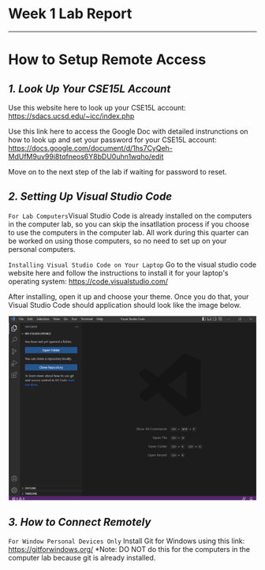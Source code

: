 # Week 1 Lab Report
---
# How to Setup Remote Access
## *1. Look Up Your CSE15L Account*
Use this website here to look up your CSE15L account: https://sdacs.ucsd.edu/~icc/index.php

Use this link here to access the Google Doc with detailed instrunctions on how to look up and set your password for your CSE15L account: https://docs.google.com/document/d/1hs7CyQeh-MdUfM9uv99i8tqfneos6Y8bDU0uhn1wqho/edit

Move on to the next step of the lab if waiting for password to reset.

## *2. Setting Up Visual Studio Code*
`For Lab Computers`Visual Studio Code is already installed on the computers in the computer lab, so you can skip the insatllation process if you choose to use the computers in the computer lab. All work during this quarter can be worked on using those computers, so no need to set up on your personal computers. 

`Installing Visual Studio Code on Your Laptop` Go to the visual studio code website here and follow the instructions to install it for your laptop's operating system:  https://code.visualstudio.com/

After installing, open it up and choose your theme. Once you do that, your Visual Studio Code should application should look like the image below.

![Image](vs-code-setup-pic.png)

## *3. How to Connect Remotely*
`For Window Personal Devices Only` Install Git for Windows using this link: https://gitforwindows.org/ *Note: DO NOT do this for the computers in the computer lab because git is already installed.
